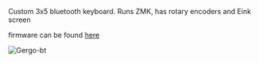 Custom 3x5 bluetooth keyboard. 
Runs ZMK, has rotary encoders and Eink screen

firmware can be found [here](https://github.com/gram-117/temper-zmk-config)


![Gergo-bt](picture/gergobt.png)

